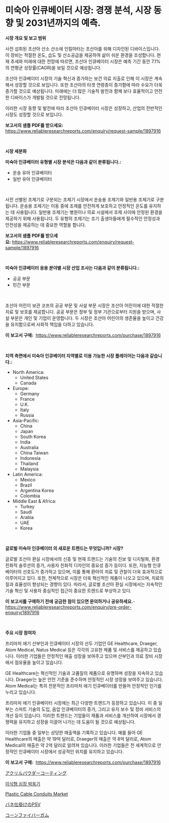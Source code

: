 <p><h1>미숙아 인큐베이터 시장: 경쟁 분석, 시장 동향 및 2031년까지의 예측.</h1></p><p><strong>시장 개요 및 보고 범위</strong></p>
<p><p>사전 섭취된 조산아 산소 산소에 인킬마터는 조산아를 위해 디자인된 디바이스입니다. 이 장비는 적절한 온도, 습도 및 산소공급을 제공하여 삶이 쉬운 환경을 조성합니다. 현재 추세와 미래에 대한 전망에 따르면, 조산아 인큐베이터 시장은 예측 기간 동안 7.1%의 연평균 성장률(CAGR)을 보일 것으로 예상됩니다. </p><p>조산아 인큐베이터 시장의 기술 혁신과 증가하는 보건 의료 지출로 인해 이 시장은 계속해서 성장할 것으로 보입니다. 또한 조산아의 타겟 연령층이 증가함에 따라 수요가 더욱 증가할 것으로 예상됩니다. 미래에는 더 많은 기술적 발전과 함께 보다 효율적이고 안전한 디바이스가 개발될 것으로 전망됩니다.</p><p>이러한 시장 동향 및 발전에 따라 조산아 인큐베이터 시장은 성장하고, 산업의 전반적인 시장도 성장할 것으로 보입니다.</p></p>
<p><strong>보고서의 샘플 PDF를 받으세요:</strong> <a href="https://www.reliableresearchreports.com/enquiry/request-sample/1897916">https://www.reliableresearchreports.com/enquiry/request-sample/1897916</a></p>
<p>&nbsp;</p>
<p><strong>시장 세분화</strong></p>
<p><strong>미숙아 인큐베이터 유형별 시장 분석은 다음과 같이 분류됩니다.:</strong></p>
<p><ul><li>운송 유아 인큐베이터</li><li>일반 유아 인큐베이터</li></ul></p>
<p>&nbsp;</p>
<p><p>사전 선별된 조제기로 구분되는 조제기 시장에서 운송용 조제기와 일반용 조제기로 구분됩니다. 운송용 조제기는 이동 중에 조제를 안전하게 보호하고 안정적인 온도를 유지하는 데 사용됩니다. 일반용 조제기는 병원이나 의료 시설에서 조제 사이에 안정된 환경을 제공하기 위해 사용됩니다. 두 유형의 조제기는 조기 출생아들에게 필수적인 안정성과 안전성을 제공하는 데 중요한 역할을 합니다.</p></p>
<p><strong>보고서의 샘플 PDF를 받으세요:</strong>&nbsp;<a href="https://www.reliableresearchreports.com/enquiry/request-sample/1897916">https://www.reliableresearchreports.com/enquiry/request-sample/1897916</a></p>
<p>&nbsp;</p>
<p><strong> 미숙아 인큐베이터 응용 분야별 시장 산업 조사는 다음과 같이 분류됩니다.:</strong></p>
<p><ul><li>공공 부문</li><li>민간 부문</li></ul></p>
<p>&nbsp;</p>
<p><p>조산아 어린이 보관 코프의 공공 부문 및 사설 부문 시장은 조산아 어린이에 대한 적절한 치료 및 보호를 제공합니다. 공공 부문은 정부 및 정부 기관으로부터 지원을 받으며, 사설 부문은 개인 및 기업이 운영합니다. 두 시장은 조산아 어린이의 생존율을 높이고 건강을 유지함으로써 사회적 책임을 다하고 있습니다.</p></p>
<p><strong>이 보고서 구매:</strong>&nbsp; <a href="https://www.reliableresearchreports.com/purchase/1897916">https://www.reliableresearchreports.com/purchase/1897916</a></p>
<p>&nbsp;</p>
<p><strong>지역 측면에서 미숙아 인큐베이터 지역별로 이용 가능한 시장 플레이어는 다음과 같습니다.:</strong></p>
<p><ul>
    <li>
        North America:
        <ul>
            <li>United States</li>
            <li>Canada</li>
        </ul>
    </li>
    <li>
        Europe:
        <ul>
            <li>Germany</li>
            <li>France</li>
            <li>U.K.</li>
            <li>Italy</li>
            <li>Russia</li>
        </ul>
    </li>
    <li>
        Asia-Pacific:
        <ul>
            <li>China</li>
            <li>Japan</li>
            <li>South Korea</li>
            <li>India</li>
            <li>Australia</li>
            <li>China Taiwan</li>
            <li>Indonesia</li>
            <li>Thailand</li>
            <li>Malaysia</li>
        </ul>
    </li>
    <li>
        Latin America:
        <ul>
            <li>Mexico</li>
            <li>Brazil</li>
            <li>Argentina Korea</li>
            <li>Colombia</li>
        </ul>
    </li>
    <li>
        Middle East & Africa:
        <ul>
            <li>Turkey</li>
            <li>Saudi</li>
            <li>Arabia</li>
            <li>UAE</li>
            <li>Korea</li>
        </ul>
    </li>
    </ul></p>
<p>&nbsp;</p>
<p><strong>글로벌 미숙아 인큐베이터 의 새로운 트렌드는 무엇입니까? 시장?</strong></p>
<p><p>글로벌 조산아 환실 시장에서의 신흥 및 현재 트렌드는 기술의 진보 및 디지털화, 환경 친화적 솔루션의 증가, 사용자 친화적 디자인의 중요성 증가 등이다. 또한, 지능형 인큐베이터의 선호도가 증가하고 있으며, 이를 통해 환아의 치료 및 관찰이 더욱 효과적으로 이루어지고 있다. 또한, 전체적으로 시장은 더욱 혁신적인 제품이 나오고 있으며, 치료의 질과 효율성이 향상되는 경향이 있다. 따라서, 글로벌 조산아 환실 시장에서는 지속적인 기술 혁신 및 사용자 중심적인 접근이 중요한 트렌드로 부상하고 있다.</p></p>
<p><strong>이 보고서를 구매하기 전에 궁금한 점이 있으면 문의하거나 공유하세요.</strong>- <a href="https://www.reliableresearchreports.com/enquiry/pre-order-enquiry/1897916">https://www.reliableresearchreports.com/enquiry/pre-order-enquiry/1897916</a></p>
<p>&nbsp;</p>
<p><strong>주요 시장 참여자</strong></p>
<p><p>프리마처 애기 산부인과 인큐베이터 시장의 선두 기업인 GE Healthcare, Draeger, Atom Medical, Natus Medical 등은 각각의 고유한 제품 및 서비스를 제공하고 있습니다. 이러한 기업들은 안정적인 매출 성장을 보여주고 있으며 산부인과 의료 장비 시장에서 점유율을 높이고 있습니다.</p><p>GE Healthcare는 혁신적인 기술과 고품질의 제품으로 유명하며 성장을 지속하고 있습니다. Draeger는 높은 안전 기준을 준수하며 안정적인 시장 성장을 보여주고 있습니다. Atom Medical는 특히 전문적인 프리마처 애기 인큐베이터를 만들어 안정적인 인기를 누리고 있습니다.</p><p>프리마처 애기 인큐베이터 시장에는 최근 다양한 트렌드가 등장하고 있습니다. 이 중 일부는 스마트 기술의 도입, 음압 인큐베이터의 증가, 그리고 유지 보수 및 정비 서비스의 개선 등이 있습니다. 이러한 트렌드는 기업들이 제품과 서비스를 개선하여 시장에서 경쟁력을 유지하고 성장을 이끌어 나가는 데 도움이 될 것으로 예상됩니다.</p><p>이러한 기업들 중 일부는 상당한 매출액을 기록하고 있습니다. 예를 들어 GE Healthcare의 매출은 약 19억 달러로, Draeger의 매출은 약 8억 달러로, Atom Medical의 매출은 약 2억 달러로 알려져 있습니다. 이러한 기업들은 전 세계적으로 안정적인 인큐베이터 시장에서 성공적인 위치를 유지하고 있습니다.</p></p>
<p><strong>이 보고서 구매:</strong>&nbsp;&nbsp;<a href="https://www.reliableresearchreports.com/purchase/1897916">https://www.reliableresearchreports.com/purchase/1897916</a></p>
<p><p><a href="https://github.com/hwbcz413288296/Market-Research-Report-List-1/blob/main/6649595193645.md">アクリルパウダーコーティング</a></p><p><a href="https://github.com/fredrickeglers/Market-Research-Report-List-1/blob/main/6233291193429.md">이식형 심장 박동기</a></p><p><a href="https://github.com/Chiragrp22/Market-Research-Report-List-3/blob/main/plastic-cable-conduits-market.md">Plastic Cable Conduits Market</a></p><p><a href="https://github.com/efcvopdgkdx128/Market-Research-Report-List-1/blob/main/6619762193644.md">バネ仕掛けのPSV</a></p><p><a href="https://medium.com/@vedakuvlis2023/%E3%83%88%E3%82%A6%E3%83%A2%E3%83%AD%E3%82%B3%E3%82%B7%E7%B9%8A%E7%B6%AD%E3%82%AC%E3%83%A0%E5%B8%82%E5%A0%B4-2031%E5%B9%B4%E3%81%BE%E3%81%A7%E3%81%AE%E3%83%88%E3%83%AC%E3%83%B3%E3%83%89-%E4%BA%88%E6%B8%AC-%E7%AB%B6%E4%BA%89%E5%88%86%E6%9E%90-5aa432ebea38">コーンファイバーガム</a></p></p>
